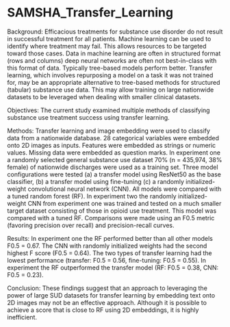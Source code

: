 # SAMSHA_Transfer_Learning

Background: Efficacious treatments for substance use disorder do not result in successful treatment for all patients. Machine learning can be used to identify where treatment may fail. This allows resources to be targeted toward those cases. Data in machine learning are often in structured format (rows and columns) deep neural networks are often not best-in-class with this format of data. Typically tree-based models perform better. Transfer learning, which involves repurposing a model on a task it was not trained for, may be an appropriate alternative to tree-based methods for structured (tabular) substance use data. This may allow training on large nationwide datasets to be leveraged when dealing with smaller clinical datasets.

Objectives: The current study examined multiple methods of classifying substance use treatment success using transfer learning. 

Methods: Transfer learning and image embedding were used to classify data from a nationwide database. 28 categorical variables were embedded onto 2D images as inputs. Features were embedded as strings or numeric values. Missing data were embedded as question marks. In experiment one a randomly selected general substance use dataset 70% (n = 435,974, 38% female) of nationwide discharges were used as a training set. Three model configurations were tested (a) a transfer model using ResNet50 as the base classifier, (b) a transfer model using fine-tuning (c) a randomly initialized-weight convolutional neural network (CNN). All models were compared with a tuned random forest (RF). In experiment two the randomly initialized-weight CNN from experiment one was trained and tested on a much smaller target dataset consisting of those in opioid use treatment. This model was compared with a tuned RF. Comparisons were made using an F0.5 metric (favoring precision over recall) and precision-recall curves. 

Results: In experiment one the RF performed better than all other models F0.5 = 0.67. The CNN with randomly initialized weights had the second highest F score (F0.5 = 0.64). The two types of transfer learning had the lowest performance (transfer: F0.5 = 0.56, fine-tuning: F0.5 = 0.55). In experiment the RF outperformed the transfer model (RF: F0.5 = 0.38, CNN: F0.5 = 0.23).


Conclusion: These findings suggest that an approach to leveraging the power of large SUD datasets for transfer learning by embedding text onto 2D images may not be an effective approach. Although it is possible to achieve a score that is close to RF using 2D embeddings, it is highly inefficient. 


